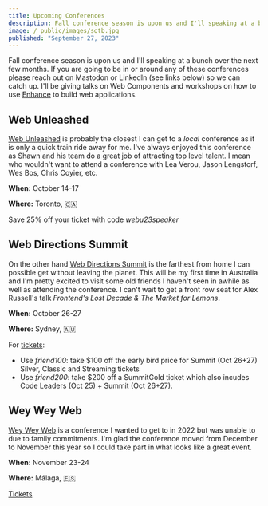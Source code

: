 ```yaml
---
title: Upcoming Conferences
description: Fall conference season is upon us and I'll speaking at a bunch over the next few months.
image: /_public/images/sotb.jpg
published: "September 27, 2023"
---
```


Fall conference season is upon us and I'll speaking at a bunch over the next few months. If you are going to be in or around any of these conferences please reach out on Mastodon or LinkedIn (see links below) so we can catch up. I'll be giving talks on Web Components and workshops on how to use [Enhance](https://enhance.dev) to build web applications.

## Web Unleashed

[Web Unleashed](https://fitc.ca/event/webu23/) is probably the closest I can get to a _local_ conference as it is only a quick train ride away for me. I've always enjoyed this conference as Shawn and his team do a great job of attracting top level talent. I mean who wouldn't want to attend a conference with Lea Verou, Jason Lengstorf, Wes Bos, Chris Coyier, etc.

**When:** October 14-17

**Where:** Toronto, 🇨🇦

Save 25% off your [ticket](https://fitc.ca/event/webu23/tickets/) with code _webu23speaker_

## Web Directions Summit

On the other hand [Web Directions Summit](https://webdirections.org/summit/index.php) is the farthest from home I can possible get without leaving the planet. This will be my first time in Australia and I'm pretty excited to visit some old friends I haven't seen in awhile as well as attending the conference. I can't wait to get a front row seat for Alex Russell's talk _Frontend's Lost Decade & The Market for Lemons_.

**When:** October 26-27

**Where:** Sydney, 🇦🇺

For [tickets](https://webdirections.org/summit/index.php#register):

- Use _friend100_: take $100 off the early bird price for Summit (Oct 26+27) Silver, Classic and Streaming tickets
- Use _friend200_: take $200 off a SummitGold ticket which also incudes Code Leaders (Oct 25) + Summit (Oct 26+27).

## Wey Wey Web

[Wey Wey Web](https://www.weyweyweb.com/) is a conference I wanted to get to in 2022 but was unable to due to family commitments. I'm glad the conference moved from December to November this year so I could take part in what looks like a great event.

**When:** November 23-24

**Where:** Málaga, 🇪🇸

[Tickets](https://www.weyweyweb.com/)
